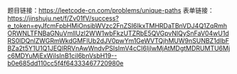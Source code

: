 题目链接：https://leetcode-cn.com/problems/unique-paths
表单链接：https://jinshuju.net/f/Zv01fV/success?e_token=eyJfcmFpbHMiOnsibWVzc2FnZSI6IkxTMHRDaTBnVDJ4Q1ZqRmhORWNLTFNBaGNuVmllUzl2WW1wbFkzUTZRbE5QVGpvNlQySnFaV04wU1dRS0lDQnlZWGRmWkdGMFlUb2dJV0pwYm1GeWVTQjhMUW9nSUNBZ1dIbFBZa2t5Y1U1Q1JEQlRRVnAwWndvPSIsImV4cCI6IjIwMjAtMDgtMDRUMTU6Mjc6MDYuMjExWiIsInB1ciI6bnVsbH19--b0e685dd110cc5f4f64333467720980e